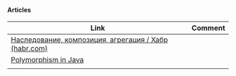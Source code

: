 
#### Articles
| Link | Comment |
| ---- | ------- |
|[Наследование, композиция, агрегация / Хабр (habr.com)](https://habr.com/ru/articles/354046/)    |         |
|[Polymorphism in Java](https://www.mygreatlearning.com/blog/polymorphism-in-java/)      |         |
|      |         |

